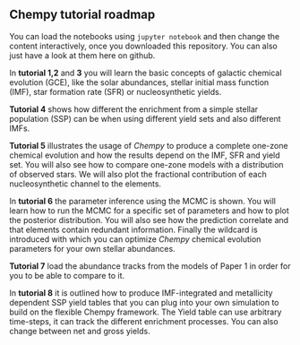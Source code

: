 ## Chempy tutorial roadmap

You can load the notebooks using ``jupyter notebook`` and then change the content interactively, once you downloaded this repository.
You can also just have a look at them here on github.

In **tutorial 1,2** and **3** you will learn the basic concepts of galactic chemical evolution (GCE), like the solar abundances, stellar initial mass function (IMF), star formation rate (SFR) or nucleosynthetic yields.

**Tutorial 4** shows how different the enrichment from a simple stellar population (SSP) can be when using different yield sets and also different IMFs.

**Tutorial 5** illustrates the usage of *Chempy* to produce a complete one-zone chemical evolution and how the results depend on the IMF, SFR and yield set.
You will also see how to compare one-zone models with a distribution of observed stars. We will also plot the fractional contribution of each nucleosynthetic channel to the elements.

In **tutorial 6** the parameter inference using the MCMC is shown. You will learn how to run the MCMC for a specific set of parameters and how to plot the posterior distribution.
You will also see how the prediction correlate and that elements contain redundant information.
Finally the wildcard is introduced with which you can optimize *Chempy* chemical evolution parameters for your own stellar abundances.

**Tutorial 7** load the abundance tracks from the models of Paper 1 in order for you to be able to compare to it.

In **tutorial 8** it is outlined how to produce IMF-integrated and metallicity dependent SSP yield tables that you can plug into your own simulation to build on the flexible Chempy framework. The Yield table can use arbitrary time-steps, it can track the different enrichment processes. You can also change between net and gross yields.
